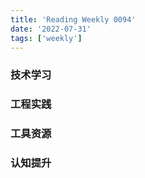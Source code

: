 ```yaml
---
title: 'Reading Weekly 0094'
date: '2022-07-31'
tags: ['weekly']
---
```


### 技术学习

### 工程实践

### 工具资源

### 认知提升
